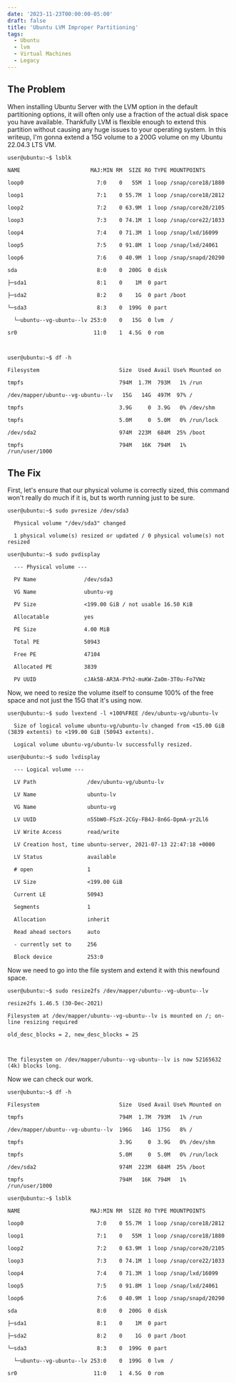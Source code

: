 ```yaml
---
date: '2023-11-23T00:00:00-05:00'
draft: false
title: 'Ubuntu LVM Improper Partitioning'
tags:
  - Ubuntu
  - lvm
  - Virtual Machines
  - Legacy
---
```

## The Problem
When installing Ubuntu Server with the LVM option in the default partitioning options, it will often only use a fraction of the actual disk space you have available. Thankfully LVM is flexible enough to extend this partition without causing any huge issues to your operating system. In this writeup, I'm gonna extend a 15G volume to a 200G volume on my Ubuntu 22.04.3 LTS VM.

```
user@ubuntu:~$ lsblk

NAME                      MAJ:MIN RM  SIZE RO TYPE MOUNTPOINTS

loop0                       7:0    0   55M  1 loop /snap/core18/1880

loop1                       7:1    0 55.7M  1 loop /snap/core18/2812

loop2                       7:2    0 63.9M  1 loop /snap/core20/2105

loop3                       7:3    0 74.1M  1 loop /snap/core22/1033

loop4                       7:4    0 71.3M  1 loop /snap/lxd/16099

loop5                       7:5    0 91.8M  1 loop /snap/lxd/24061

loop6                       7:6    0 40.9M  1 loop /snap/snapd/20290

sda                         8:0    0  200G  0 disk 

├─sda1                      8:1    0    1M  0 part 

├─sda2                      8:2    0    1G  0 part /boot

└─sda3                      8:3    0  199G  0 part 

  └─ubuntu--vg-ubuntu--lv 253:0    0   15G  0 lvm  /

sr0                        11:0    1  4.5G  0 rom  



user@ubuntu:~$ df -h

Filesystem                         Size  Used Avail Use% Mounted on

tmpfs                              794M  1.7M  793M   1% /run

/dev/mapper/ubuntu--vg-ubuntu--lv   15G   14G  497M  97% /

tmpfs                              3.9G     0  3.9G   0% /dev/shm

tmpfs                              5.0M     0  5.0M   0% /run/lock

/dev/sda2                          974M  223M  684M  25% /boot

tmpfs                              794M   16K  794M   1% /run/user/1000
```
## The Fix
First, let's ensure that our physical volume is correctly sized, this command won't really do much if it is, but ts worth running just to be sure. 
```
user@ubuntu:~$ sudo pvresize /dev/sda3

  Physical volume "/dev/sda3" changed

  1 physical volume(s) resized or updated / 0 physical volume(s) not resized

user@ubuntu:~$ sudo pvdisplay

  --- Physical volume ---

  PV Name               /dev/sda3

  VG Name               ubuntu-vg

  PV Size               <199.00 GiB / not usable 16.50 KiB

  Allocatable           yes 

  PE Size               4.00 MiB

  Total PE              50943

  Free PE               47104

  Allocated PE          3839

  PV UUID               cJAk5B-AR3A-PYh2-muKW-ZaOm-3T0u-Fo7VWz
```
Now, we need to resize the volume itself to consume 100% of the free space and not just the 15G that it's using now.
```
user@ubuntu:~$ sudo lvextend -l +100%FREE /dev/ubuntu-vg/ubuntu-lv

  Size of logical volume ubuntu-vg/ubuntu-lv changed from <15.00 GiB (3839 extents) to <199.00 GiB (50943 extents).

  Logical volume ubuntu-vg/ubuntu-lv successfully resized.

user@ubuntu:~$ sudo lvdisplay

  --- Logical volume ---

  LV Path                /dev/ubuntu-vg/ubuntu-lv

  LV Name                ubuntu-lv

  VG Name                ubuntu-vg

  LV UUID                n55bW0-FSzX-2CGy-FB4J-8n6G-DpmA-yr2Ll6

  LV Write Access        read/write

  LV Creation host, time ubuntu-server, 2021-07-13 22:47:18 +0000

  LV Status              available

  # open                 1

  LV Size                <199.00 GiB

  Current LE             50943

  Segments               1

  Allocation             inherit

  Read ahead sectors     auto

  - currently set to     256

  Block device           253:0
```
Now we need to go into the file system and extend it with this newfound space. 
```
user@ubuntu:~$ sudo resize2fs /dev/mapper/ubuntu--vg-ubuntu--lv

resize2fs 1.46.5 (30-Dec-2021)

Filesystem at /dev/mapper/ubuntu--vg-ubuntu--lv is mounted on /; on-line resizing required

old_desc_blocks = 2, new_desc_blocks = 25



The filesystem on /dev/mapper/ubuntu--vg-ubuntu--lv is now 52165632 (4k) blocks long.
```
Now we can check our work. 
```
user@ubuntu:~$ df -h

Filesystem                         Size  Used Avail Use% Mounted on

tmpfs                              794M  1.7M  793M   1% /run

/dev/mapper/ubuntu--vg-ubuntu--lv  196G   14G  175G   8% /

tmpfs                              3.9G     0  3.9G   0% /dev/shm

tmpfs                              5.0M     0  5.0M   0% /run/lock

/dev/sda2                          974M  223M  684M  25% /boot

tmpfs                              794M   16K  794M   1% /run/user/1000

user@ubuntu:~$ lsblk

NAME                      MAJ:MIN RM  SIZE RO TYPE MOUNTPOINTS

loop0                       7:0    0 55.7M  1 loop /snap/core18/2812

loop1                       7:1    0   55M  1 loop /snap/core18/1880

loop2                       7:2    0 63.9M  1 loop /snap/core20/2105

loop3                       7:3    0 74.1M  1 loop /snap/core22/1033

loop4                       7:4    0 71.3M  1 loop /snap/lxd/16099

loop5                       7:5    0 91.8M  1 loop /snap/lxd/24061

loop6                       7:6    0 40.9M  1 loop /snap/snapd/20290

sda                         8:0    0  200G  0 disk 

├─sda1                      8:1    0    1M  0 part 

├─sda2                      8:2    0    1G  0 part /boot

└─sda3                      8:3    0  199G  0 part 

  └─ubuntu--vg-ubuntu--lv 253:0    0  199G  0 lvm  /

sr0                        11:0    1  4.5G  0 rom  
```